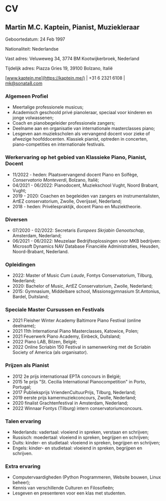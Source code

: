 # CV

## Martin M.C. Kaptein, Pianist, Muziekleraar

Geboortedatum: 24 Feb 1997

Nationaliteit: Nederlandse

Vast adres: Veluweweg 34, 3774 BM Kootwijkerbroek, Nederland

Tijdelijk adres: Piazza Gries 19, 39100 Bolzano, Italië

[www.kaptein.me](https://kaptein.me/) | +31 6 2321 6108 | [mk@sonata8.com](mailto:mk@sonata8.com)

### Algemeen Profiel

- Meertalige professionele musicus;
- Academisch geschoold privé pianoleraar, speciaal voor kinderen en jonge volwassenen;
- Coach en pianobegeleider professionele zangers;
- Deelname aan en organisatie van internationale masterclasses piano;
- Lesgeven aan muziekscholen als vervangend docent voor zieke of afwezige hoofddocenten. Klassiek pianist, optreden in concerten, piano-competities en internationale festivals.

### Werkervaring op het gebied van Klassieke Piano, Pianist, Docent

- 11/2022 - heden: Plaatsvervangend docent Piano en Solfège, *Conservatorio Monteverdi*, Bolzano, Italië;
- 04/2021 - 06/2022: Pianodocent, Muziekschool Vught, Noord Brabant, Vught;
- 2019 - 2020: Coachen en begeleiden van zangers en instrumentalisten, ArtEZ conservatorium, Zwolle, Overijssel, Nederland;
- 2018 - heden: Privélespraktijk, docent Piano en Muziektheorie.

### Diversen

- 07/2020 - 02/2022: Secretaris *Europees Skrjabin Genootschap*, Amsterdam, Nederland;
- 06/2021 - 06/2022: Meuzelaar Bedrijfsoplossingen voor MKB bedrijven: Microsoft Dynamics NAV Database Financiële Administraties, Heusden, Noord-Brabant, Nederland.

### Opleidingen

- 2022: Master of Music *Cum Laude*, Fontys Conservatorium, Tilburg, Nederland;
- 2020: Bachelor of Music, ArtEZ Conservatorium, Zwolle, Nederland;
- 2015: Gymnasium, Middelbare school, Missionsgymnasium St.Antonius, Bardel, Duitsland;

### Speciale Master Cursussen en Festivals

- 2021 Fleisher Winter Academy Baltimore Piano Festival (online deelname);
- 2021 11th International Piano Masterclasses, Katowice, Polen;
- 2021 Feuerwerk Piano Academy, Einbeck, Duitsland;
- 2022 Piano LAB, Bilzen, België;
- 2022 Online Scriabin 150 Festival in samenwerking met de Scriabin Society of America (als organisator).

### Prijzen als Pianist

- 2012 2e prijs internationaal EPTA concours in België;
- 2015 1e prijs "St. Cecilia International Pianocompetition" in Porto, Portugal;
- 2017 Publieksprijs VriendenCultuurPrijs, Tilburg, Nederland;
- 2019 eerste prijs kamermuziekconcours, Zwolle, Nederland;
- 2020 finalist Grachtenfestival in Amsterdam, Nederland;
- 2022 Winnaar Fontys (Tilburg) intern conservatoriumconcours.

### Talen ervaring

- Nederlands: vadertaal: vloeiend in spreken, verstaan en schrijven; 
- Russisch: moedertaal: vloeiend in spreken, begrijpen en schrijven;
- Duits: kinder- en studietaal: vloeiend in spreken, begrijpen en schrijven;
- Engels: kinder- en studietaal: vloeiend in spreken, begrijpen en schrijven.

### Extra ervaring

- Computervaardigheden (Python Programmeren, Website bouwen, Linux beheer);
- Kennis van verschillende Culturen en Filosofieën;
- Lesgeven en presenteren voor een klas met studenten.

